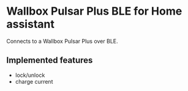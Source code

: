 # Wallbox Pulsar Plus BLE for Home assistant
Connects to a Wallbox Pulsar Plus over BLE.

## Implemented features
 - lock/unlock
 - charge current
